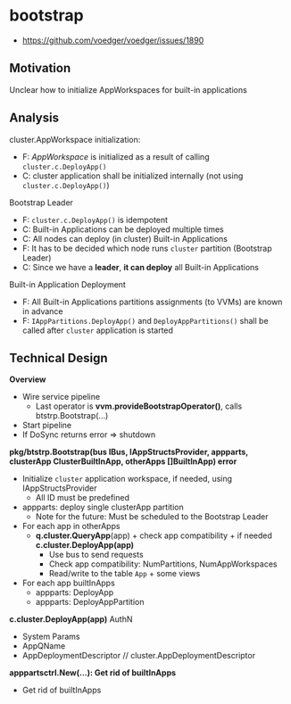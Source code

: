 # bootstrap

- https://github.com/voedger/voedger/issues/1890

## Motivation

Unclear how to initialize AppWorkspaces for built-in applications

## Analysis

cluster.AppWorkspace initialization:

- F: *AppWorkspace* is initialized as a result of calling `cluster.c.DeployApp()`
- C: cluster application shall be initialized internally (not using `cluster.c.DeployApp()`)

Bootstrap Leader

- F: `cluster.c.DeployApp()` is idempotent
- C: Built-in Applications can be deployed multiple times
- C: All nodes can deploy (in cluster) Built-in Applications
- F: It has to be decided which node runs `cluster` partition (Bootstrap Leader)
- C: Since we have a **leader**, **it can deploy** all Built-in Applications

Built-in Application Deployment

- F: All Built-in Applications partitions assignments (to VVMs) are known in advance
- F: `IAppPartitions.DeployApp()` and `DeployAppPartitions()` shall be called after `cluster` application is started

## Technical Design

**Overview**

- Wire service pipeline
  - Last operator is **vvm.provideBootstrapOperator()**, calls btstrp.Bootstrap(...)
- Start pipeline
- If DoSync returns error => shutdown

**pkg/btstrp.Bootstrap(bus IBus, IAppStructsProvider, appparts, clusterApp ClusterBuiltInApp, otherApps []BuiltInApp) error**

- Initialize `cluster` application workspace, if needed, using IAppStructsProvider
  - All ID must be predefined
- appparts: deploy single clusterApp partition
   - Note for the future: Must be scheduled to the Bootstrap Leader
- For each app in otherApps
  - **q.cluster.QueryApp**(app) + check app compatibility + if needed **c.cluster.DeployApp(app)**
    - Use bus to send requests
    - Check app compatibility: NumPartitions, NumAppWorkspaces 
    - Read/write to the table `App` + some views
- For each app builtInApps
  - appparts: DeployApp
  - appparts: DeployAppPartition
 
**c.cluster.DeployApp(app)**
AuthN
- System
Params
- AppQName
- AppDeploymentDescriptor // cluster.AppDeploymentDescriptor
  
**apppartsctrl.New(...): Get rid of builtInApps**

- Get rid of builtInApps
